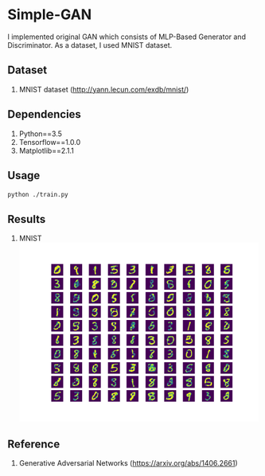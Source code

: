 # Simple-GAN
I implemented original GAN which consists of MLP-Based Generator and Discriminator. As a dataset, I used MNIST dataset. 

## Dataset
1. MNIST dataset (http://yann.lecun.com/exdb/mnist/) 

## Dependencies
1. Python==3.5
2. Tensorflow==1.0.0
3. Matplotlib==2.1.1

## Usage

<pre><code>python ./train.py</code></pre>

## Results

1. MNIST
![MNIST](./img/sample.png)

## Reference
1. Generative Adversarial Networks (https://arxiv.org/abs/1406.2661)